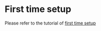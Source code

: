# First time setup

Please refer to the tutorial of [first time setup](../../../tutorials/first_time_setup/)